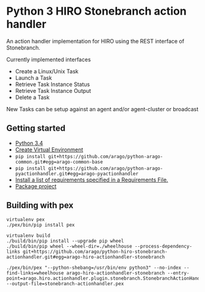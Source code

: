 # Python 3 HIRO Stonebranch action handler

An action handler implementation for HIRO using the REST interface of Stonebranch.

Currently implemented interfaces
* Create a Linux/Unix Task
* Launch a Task
* Retrieve Task Instance Status
* Retrieve Task Instance Output
* Delete a Task

New Tasks can be setup against an agent and/or agent-cluster or broadcast

## Getting started

- [Python 3.4](https://github.com/pyenv/pyenv)
- [Create Virtual Environment](https://packaging.python.org/tutorials/installing-packages/#creating-virtual-environments)
- `pip install git+https://github.com/arago/python-arago-common.git#egg=arago-common-base`
- `pip install git+https://github.com/arago/python-arago-pyactionhandler.git#egg=arago-pyactionhandler`
- [Install a list of requirements specified in a Requirements File.](https://packaging.python.org/tutorials/installing-packages/#requirements-files)
- [Package project](https://packaging.python.org/tutorials/distributing-packages/#packaging-your-project)

## Building with pex
```
virtualenv pex
./pex/bin/pip install pex

virtualenv build
./build/bin/pip install --upgrade pip wheel
./build/bin/pip wheel --wheel-dir=./wheelhouse --process-dependency-links git+https://github.com/arago/python-hiro-stonebranch-actionhandler.git#egg=arago-hiro-actionhandler-stonebranch

./pex/bin/pex "--python-shebang=/usr/bin/env python3" --no-index --find-links=wheelhouse arago-hiro-actionhandler-stonebranch --entry-point=arago.hiro.actionhandler.plugin.stonebranch.StonebranchActionHandlerDaemon:StonebranchActionHandlerDaemon.main --output-file=stonebranch-actionhandler.pex
```